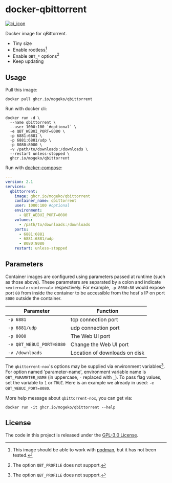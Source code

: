 # docker-qbittorrent

[![ci_icon]][ci_link]

Docker image for qBittorrent. 

- Tiny size
- Enable rootless[^1]
- Enable `QBT_*` options[^2]
- Keep updating

## Usage

Pull this image:

```shell
docker pull ghcr.io/mogeko/qbittorrent
```

Run with docker cli:

```shell
docker run -d \
  --name qbittorrent \
  --user 1000:100 `#optional` \
  -e QBT_WEBUI_PORT=8080 \
  -p 6881:6881 \
  -p 6881:6881/udp \
  -p 8080:8080 \
  -v /path/to/downloads:/downloads \
  --restart unless-stopped \
  ghcr.io/mogeko/qbittorrent
```

Run with [docker-compose]:

```yml
---
version: 2.1
services:
  qbittorrent:
    image: ghcr.io/mogeko/qbittorrent
    container_name: qbittorrent
    user: 1000:100 #optional
    environment:
      - QBT_WEBUI_PORT=8080
    volumes:
      - /path/to/downloads:/downloads
    ports:
      - 6881:6881
      - 6881:6881/udp
      - 8080:8080
    restart: unless-stopped
```

## Parameters

Container images are configured using parameters passed at runtime (such as those above). These parameters are separated by a colon and indicate `<external>:<internal>` respectively. For example, `-p 8080:80` would expose port `80` from inside the container to be accessible from the host's IP on port `8080` outside the container.

| Parameter                | Function                      |
|--------------------------|-------------------------------|
| `-p 6881`                | tcp connection port           |
| `-p 6881/udp`            | udp connection port           |
| `-p 8080`                | The Web UI port               |
| `-e QBT_WEBUI_PORT=8080` | Change the Web UI port        |
| `-v /downloads`          | Location of downloads on disk |

The `qbittorrent-nox`'s options may be supplied via environment variables[^2]. For option named 'parameter-name', environment variable name is `QBT_PARAMETER_NAME` (in uppercase, `-` replaced with `_`). To pass flag values, set the variable to `1` or `TRUE`. Here is an example we already in used: `-e QBT_WEBUI_PORT=8080`.

More help message about `qbittorrent-nox`, you can get via:

```shell
docker run -it ghcr.io/mogeko/qbittorrent --help
```

## License

The code in this project is released under the [GPL-3.0 License][license].


<!-- footnote -->

[^1]: This image should be able to work with [podman], but it has not been tested.
[^2]: The option `QBT_PROFILE` does not support.

<!-- badge -->

[ci_icon]: https://github.com/mogeko/docker-qbittorrent/actions/workflows/auto-update.yml/badge.svg
[ci_link]: https://github.com/mogeko/docker-qbittorrent/actions/workflows/auto-update.yml

<!-- links -->

[docker-compose]: https://docs.docker.com/compose
[license]: https://github.com/mogeko/docker-qbittorrent/blob/master/LICENSE
[podman]: https://podman.io
